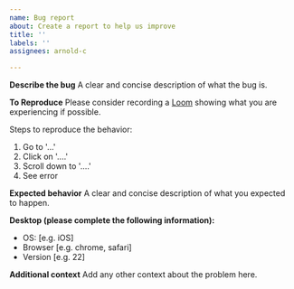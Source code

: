 ```yaml
---
name: Bug report
about: Create a report to help us improve
title: ''
labels: ''
assignees: arnold-c

---
```


**Describe the bug**
A clear and concise description of what the bug is.

**To Reproduce**
Please consider recording a [Loom](https://www.loom.com/) showing what you are experiencing if possible. 

Steps to reproduce the behavior:
1. Go to '...'
2. Click on '....'
3. Scroll down to '....'
4. See error

**Expected behavior**
A clear and concise description of what you expected to happen.

**Desktop (please complete the following information):**
 - OS: [e.g. iOS]
 - Browser [e.g. chrome, safari]
 - Version [e.g. 22]

**Additional context**
Add any other context about the problem here.
